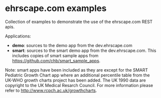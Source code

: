 ehrscape.com examples
========

Collection of examples to demonstrate the use of the ehrscape.com REST apis.

Applications:
* **demo**: sources to the demo app from the dev.ehrscape.com
* **smart**: sources to the smart demo app from the dev.ehrscape.com. This includes
  copies of smart sample apps from https://github.com/chb/smart_sample_apps.

Note: smart apps have been included as they are except for the SMART Pediatric Growth
Chart app where an additional percentile table from the UK-WHO growth charts project has been added.
The UK 1990 data are copyright to the UK Medical Resarch Council. For more information
please refer to http://www.rcpch.ac.uk/growthcharts.
